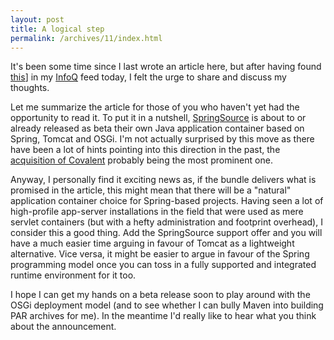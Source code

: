 ```yaml
---
layout: post
title: A logical step
permalink: /archives/11/index.html
---
```

It's been some time since I last wrote an article here, but after
having found [this](http://www.infoq.com/news/2008/04/springsource-app-platform)] in my [InfoQ](http://www.infoq.com/) feed today, I felt the
urge to share and discuss my thoughts.

Let me summarize the article for those of you who haven't yet had the
opportunity to read it. To put it in a nutshell, [SpringSource](http://www.springsource.com/) is about to or
already released as beta their own Java application container based on
Spring, Tomcat and OSGi. I'm not actually surprised by this move as
there have been a lot of hints pointing into this direction in the
past, the [acquisition of Covalent](http://www.springsource.com/web/guest/2008/covalentaquisition) probably being the most prominent one.

Anyway, I personally find it exciting news as, if the bundle delivers
what is promised in the article, this might mean that there will be a
"natural" application container choice for Spring-based
projects. Having seen a lot of high-profile app-server installations
in the field that were used as mere servlet containers (but with a
hefty administration and footprint overhead), I consider this a good
thing. Add the SpringSource support offer and you will have a much
easier time arguing in favour of Tomcat as a lightweight alternative.
Vice versa, it might be easier to argue in favour of the Spring
programming model once you can toss in a fully supported and
integrated runtime environment for it too.

I hope I can get my hands on a beta release soon to play around with
the OSGi deployment model (and to see whether I can bully Maven into
building PAR archives for me). In the meantime I'd really like to hear
what you think about the announcement.
